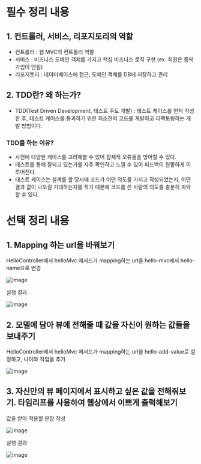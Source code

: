 # 필수 정리 내용
## 1. 컨트롤러, 서비스, 리포지토리의 역할

- 컨트롤러 : 웹 MVC의 컨트롤러 역할
- 서비스 : 비즈니스 도메인 객체를 가지고 핵심 비즈니스 로직 구현 (ex. 회원은 중복가입이 안됨)
- 리포지토리 : 데이터베이스에 접근, 도메인 객체를 DB에 저장하고 관리

## 2. TDD란? 왜 하는가?

- TDD(Test Driven Development, 테스트 주도 개발) : 테스트 케이스를 먼저 작성한 후, 테스트 케이스를 통과하기 위한 최소한의 코드를 개발하고 리팩토링하는 개발 방법이다.

### TDD를 하는 이유?
- 사전에 다양한 케이스를 고려해볼 수 있어 잠재적 오류들을 방어할 수 있다.
-  테스트를 통해 잘되고 있는가를 자주 확인하고 느낄 수 있어 피드백이 원활하게 이루어진다.
-  테스트 케이스는 설계를 할 당시에 코드가 어떤 의도를 가지고 작성되었는지, 어떤 결과 값이 나오길 기대하는지를 적기 때문에 코드를 쓴 사람의 의도를 충분히 파악할 수 있다.

# 선택 정리 내용
## 1. Mapping 하는 url을 바꿔보기

HelloController에서 helloMvc 메서드가 mapping하는 url을 hello-mvc에서 hello-name으로 변경

![image](https://user-images.githubusercontent.com/90572599/229357678-f3e50145-59af-4ea0-8979-50a4b2f15ec3.png)

실행 결과 

![image](https://user-images.githubusercontent.com/90572599/229357637-48ce97c2-1175-4734-b7e5-69154252b216.png)

## 2. 모델에 담아 뷰에 전해줄 때 값을 자신이 원하는 값들을 보내주기

HelloController에서 helloMvc 메서드가 mapping하는 url을 hello-add-value로 설정하고, 나이와 직업을 추가

![image](https://user-images.githubusercontent.com/90572599/229358434-e3057873-84a9-4c17-a8f2-240872fbddfc.png)

## 3. 자신만의 뷰 페이지에서 표시하고 싶은 값을 전해줘보기.  타임리프를 사용하여 웹상에서 이쁘게 출력해보기

값을 받아 적용할 문장 작성

![image](https://user-images.githubusercontent.com/90572599/229358497-a765b7bc-051b-4a43-8f21-053eaef33054.png)

실행 결과

![image](https://user-images.githubusercontent.com/90572599/229358529-7e9b0590-cc4e-48bc-b450-aeff50cbf63c.png)
